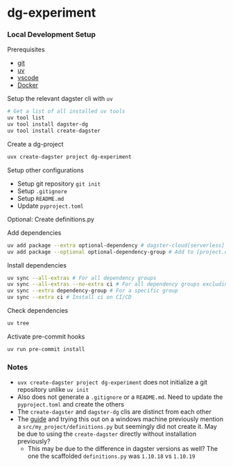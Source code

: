 # dg-experiment

### Local Development Setup
Prerequisites
- [git](https://git-scm.com/)
- [uv](https://docs.astral.sh/uv/)
- [vscode](https://code.visualstudio.com/)
- [Docker](https://www.docker.com/)

Setup the relevant dagster cli with `uv`
```bash
# Get a list of all installed uv tools
uv tool list
uv tool install dagster-dg
uv tool install create-dagster
```

Create a dg-project
```bash
uvx create-dagster project dg-experiment
```

Setup other configurations
- Setup git repository `git init`
- Setup `.gitignore`
- Setup `README.md`
- Update `pyproject.toml`

Optional: Create definitions.py

Add dependencies
```bash
uv add package --extra optional-dependency # dagster-cloud[serverless]
uv add package --optional optional-dependency-group # Add to [project.optional-dependencies] dev
```

Install dependencies
```bash
uv sync --all-extras # For all dependency groups
uv sync --all-extras --no-extra ci # For all dependency groups excluding specific group
uv sync --extra dependency-group # For a specific group
uv sync --extra ci # Install ci on CI/CD
```

Check dependencies
```bash
uv tree
```

Activate pre-commit hooks
```bash
uv run pre-commit install
```


### Notes
- `uvx create-dagster project dg-experiment` does not initialize a git repository unlike `uv init`
- Also does not generate a `.gitignore` or a `README.md`. Need to update the `pyproject.toml` and create the others
- The `create-dagster` and `dagster-dg` clis are distinct from each other
- The [guide](https://docs.dagster.io/guides/labs/dg/creating-a-project) and trying this out on a windows machine previously mention a `src/my_project/definitions.py` but seemingly did not create it. May be due to using the `create-dagster` directly without installation previously?
    - This may be due to the difference in dagster versions as well? The one the scaffolded `definitions.py` was `1.10.18` vs `1.10.19`
